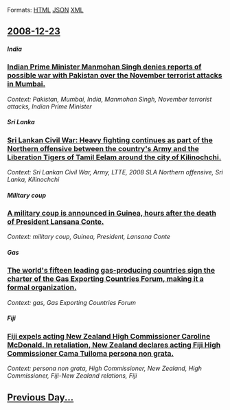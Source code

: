
Formats: [HTML](2008/12/23/index.html)  [JSON](2008/12/23/index.json)  [XML](2008/12/23/index.xml)  

## [2008-12-23](/news/2008/12/23/index.md)

##### India
### [ Indian Prime Minister Manmohan Singh denies reports of possible war with Pakistan over the November terrorist attacks in Mumbai. ](/news/2008/12/23/indian-prime-minister-manmohan-singh-denies-reports-of-possible-war-with-pakistan-over-the-november-terrorist-attacks-in-mumbai.md)
_Context: Pakistan, Mumbai, India, Manmohan Singh, November terrorist attacks, Indian Prime Minister_

##### Sri Lanka
### [ Sri Lankan Civil War: Heavy fighting continues as part of the Northern offensive between the country's Army and the Liberation Tigers of Tamil Eelam around the city of Kilinochchi. ](/news/2008/12/23/sri-lankan-civil-war-heavy-fighting-continues-as-part-of-the-northern-offensive-between-the-country-s-army-and-the-liberation-tigers-of-ta.md)
_Context: Sri Lankan Civil War, Army, LTTE, 2008 SLA Northern offensive, Sri Lanka, Kilinochchi_

##### Military coup
### [ A military coup is announced in Guinea, hours after the death of President Lansana Conte. ](/news/2008/12/23/a-military-coup-is-announced-in-guinea-hours-after-the-death-of-president-lansana-conta-c.md)
_Context: military coup, Guinea, President, Lansana Conte_

##### Gas
### [ The world's fifteen leading gas-producing countries sign the charter of the Gas Exporting Countries Forum, making it a formal organization.](/news/2008/12/23/the-world-s-fifteen-leading-gas-producing-countries-sign-the-charter-of-the-gas-exporting-countries-forum-making-it-a-formal-organization.md)
_Context: gas, Gas Exporting Countries Forum_

##### Fiji
### [ Fiji expels acting New Zealand High Commissioner Caroline McDonald. In retaliation, New Zealand declares acting Fiji High Commissioner Cama Tuiloma persona non grata. ](/news/2008/12/23/fiji-expels-acting-new-zealand-high-commissioner-caroline-mcdonald-in-retaliation-new-zealand-declares-acting-fiji-high-commissioner-cama.md)
_Context: persona non grata, High Commissioner, New Zealand, High Commissioner, Fiji-New Zealand relations, Fiji_

## [Previous Day...](/news/2008/12/22/index.md)

